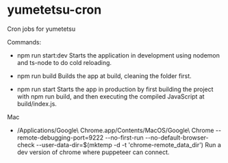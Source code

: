 # yumetetsu-cron
 Cron jobs for yumetetsu

Commands:

- npm run start:dev
Starts the application in development using nodemon and ts-node to do cold reloading.

- npm run build
Builds the app at build, cleaning the folder first.

- npm run start
Starts the app in production by first building the project with npm run build, and then executing the compiled JavaScript at build/index.js.


Mac

- /Applications/Google\ Chrome.app/Contents/MacOS/Google\ Chrome --remote-debugging-port=9222 --no-first-run --no-default-browser-check --user-data-dir=$(mktemp -d -t 'chrome-remote_data_dir')
Run a dev version of chrome where puppeteer can connect.